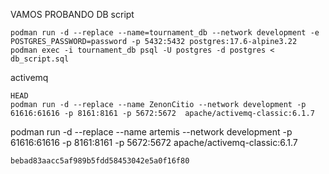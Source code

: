VAMOS  PROBANDO
DB script
````
podman run -d --replace --name=tournament_db --network development -e POSTGRES_PASSWORD=password -p 5432:5432 postgres:17.6-alpine3.22
podman exec -i tournament_db psql -U postgres -d postgres < db_script.sql
````

activemq
````
HEAD
podman run -d --replace --name ZenonCitio --network development -p 61616:61616 -p 8161:8161 -p 5672:5672  apache/activemq-classic:6.1.7
````

podman run -d --replace --name artemis --network development -p 61616:61616 -p 8161:8161 -p 5672:5672  apache/activemq-classic:6.1.7
````
bebad83aacc5af989b5fdd58453042e5a0f16f80

